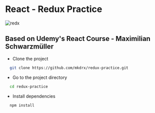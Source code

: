 # React - Redux Practice
![redx](https://user-images.githubusercontent.com/99738621/188517886-05b91860-cddd-4707-8a95-8189a01045af.png)

## Based on Udemy's React Course - Maximilian Schwarzmüller

- Clone the project

```bash
  git clone https://github.com/mkdrx/redux-practice.git
```

- Go to the project directory

```bash
  cd redux-practice
```

- Install dependencies

```bash
  npm install
```
